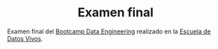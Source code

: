 <h1 align="center">Examen final</h1>

Examen final del [Bootcamp Data Engineering](https://www.escueladedatosvivos.ai/cursos/data-engineering-creando-el-pipeline-de-datos) realizado en la [Escuela de Datos Vivos](https://www.escueladedatosvivos.ai).
